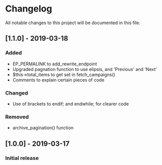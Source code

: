 # Changelog
All notable changes to this project will be documented in this file.

## [1.1.0] - 2019-03-18
### Added
- EP_PERMALINK to add_rewrite_endpoint
- Upgraded pagnation function to use elipsis, and 'Previous' and 'Next'
- $this->total_items to get set in fetch_campaigns()
- Comments to explain certain pieces of code

### Changed
- Use of brackets to endif; and endwhile; for clearer code


### Removed
- archive_pagination() function 



## [1.0.0] - 2019-03-17
### Initial release
